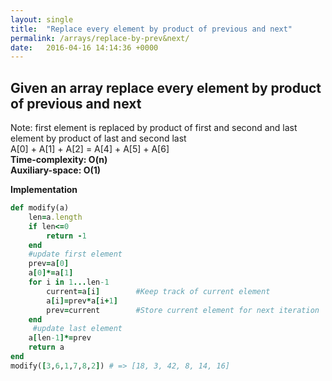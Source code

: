 ```yaml
---
layout: single
title:  "Replace every element by product of previous and next"
permalink: /arrays/replace-by-prev&next/
date:   2016-04-16 14:14:36 +0000
---
```



## Given an array replace every element by product of previous and next
Note: first element is replaced by product of first and second and last element by product of last and second last<br/>
A[0] + A[1] + A[2] = A[4] + A[5] + A[6]<br/>
**Time-complexity: O(n)**<br/>
**Auxiliary-space: O(1)**<br/>

**Implementation**

```ruby
def modify(a)
    len=a.length
    if len<=0
        return -1
    end
    #update first element
    prev=a[0]
    a[0]*=a[1]
    for i in 1...len-1
        current=a[i]        #Keep track of current element
        a[i]=prev*a[i+1]
        prev=current        #Store current element for next iteration
    end
     #update last element
    a[len-1]*=prev
    return a
end
modify([3,6,1,7,8,2]) # => [18, 3, 42, 8, 14, 16]

```

